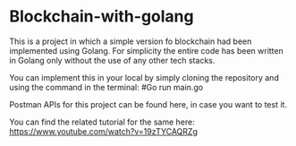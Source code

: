 # Blockchain-with-golang

This is a project in which a simple version fo blockchain had been implemented using Golang. For simplicity the entire code has been written in Golang only without the use of any other tech stacks.

You can implement this in your local by simply cloning the repository and using the command in the terminal:
#Go run main.go

Postman APIs for this project can be found here, in case you want to test it.

You can find the related tutorial for the same here: https://www.youtube.com/watch?v=19zTYCAQRZg
